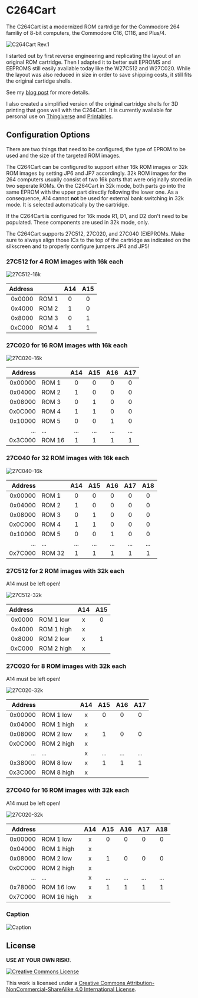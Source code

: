 # C264Cart

The C264Cart ist a modernized ROM cartrdige for the Commodore 264 familiy of 8-bit computers, the Commodore C16, C116, and Plus/4.

![C264Cart Rev.1](media/c264cart_rev1.jpg)

I started out by first reverse engineering and replicating the layout of an original ROM cartridge. Then I adapted it to better suit EPROMS and EEPROMS still easily available today like the W27C512 and W27C020. While the layout was also reduced in size in order to save shipping costs, it still fits the original cartidge shells.

See my [blog post](https://www.hackup.net/2023/12/making-cartridges-for-the-commodore-c16-c116-and-plus-4/) for more details.

I also created a simplified version of the original cartridge shells for 3D printing that goes well with the C264Cart. It is currently available for personal use on [Thingiverse](https://www.thingiverse.com/thing:6309306) and [Printables](https://www.printables.com/model/644139-commodore-264-cartridge-case-redux-for-c16-and-plu).


## Configuration Options

There are two things that need to be configured, the type of EPROM to be used and the size of the targeted ROM images. 

The C264Cart can be configured to support either 16k ROM images or 32k ROM images by setting JP6 and JP7 accordingly. 32k ROM images for the 264 computers usually consist of two 16k parts that were originally stored in two seperate ROMs. On the C264Cart in 32k mode, both parts go into the same EPROM with the upper part directly following the lower one. As a consequence, A14 cannot **not** be used for external bank switching in 32k mode. It is selected automatically by the cartridge.

If the C264Cart is configured for 16k mode R1, D1, and D2 don't need to be populated. These components are used in 32k mode, only.

The C264Cart supports 27C512, 27C020, and 27C040 (E)EPROMs. Make sure to always align those ICs to the top of the cartridge as indicated on the silkscreen and to properly configure jumpers JP4 and JP5!

### 27C512 for 4 ROM images with 16k each

![27C512-16k](media/c264-16-512.png)

| Address   |             | A14 | A15 |
|----------:|-------------|:---:|:---:|
| 0x0000    | ROM 1       |  0  |  0  |
| 0x4000    | ROM 2       |  1  |  0  |
| 0x8000    | ROM 3       |  0  |  1  |
| 0xC000    | ROM 4       |  1  |  1  |


### 27C020 for 16 ROM images with 16k each

![27C020-16k](media/c264-16-020.png)

| Address    |             | A14 | A15 | A16 | A17 |
|-----------:|-------------|:---:|:---:|:---:|:---:|
| 0x00000    | ROM 1       |  0  |  0  |  0  |  0  |
| 0x04000    | ROM 2       |  1  |  0  |  0  |  0  |
| 0x08000    | ROM 3       |  0  |  1  |  0  |  0  |
| 0x0C000    | ROM 4       |  1  |  1  |  0  |  0  |
| 0x10000    | ROM 5       |  0  |  0  |  1  |  0  |
| ...        | ...         | ... | ... | ... | ... |
| 0x3C000    | ROM 16      |  1  |  1  |  1  |  1  |


### 27C040 for 32 ROM images with 16k each

![27C040-16k](media/c264-16-040.png)

| Address    |             | A14 | A15 | A16 | A17 | A18 |
|-----------:|-------------|:---:|:---:|:---:|:---:|:---:|
| 0x00000    | ROM 1       |  0  |  0  |  0  |  0  |  0  |
| 0x04000    | ROM 2       |  1  |  0  |  0  |  0  |  0  |
| 0x08000    | ROM 3       |  0  |  1  |  0  |  0  |  0  |
| 0x0C000    | ROM 4       |  1  |  1  |  0  |  0  |  0  |
| 0x10000    | ROM 5       |  0  |  0  |  1  |  0  |  0  |
| ...        | ...         | ... | ... | ... | ... | ... |
| 0x7C000    | ROM 32      |  1  |  1  |  1  |  1  |  1  |


### 27C512 for 2 ROM images with 32k each
A14 must be left open!

![27C512-32k](media/c264-32-512.png)

| Address   |             | A14 | A15 |
|----------:|-------------|:---:|:---:|
| 0x0000    | ROM 1 low   |  x  |  0  |
| 0x4000    | ROM 1 high  |  x  |     |
| 0x8000    | ROM 2 low   |  x  |  1  |
| 0xC000    | ROM 2 high  |  x  |     |


### 27C020 for 8 ROM images with 32k each
A14 must be left open!

![27C020-32k](media/c264-32-020.png)

| Address    |             | A14 | A15 | A16 | A17 |
|-----------:|-------------|:---:|:---:|:---:|:---:|
| 0x00000    | ROM 1 low   |  x  |  0  |  0  |  0  |
| 0x04000    | ROM 1 high  |  x  |     |     |     |
| 0x08000    | ROM 2 low   |  x  |  1  |  0  |  0  |
| 0x0C000    | ROM 2 high  |  x  |     |     |     |
| ...        | ...         |  x  | ... | ... | ... |
| 0x38000    | ROM 8 low   |  x  |  1  |  1  |  1  |
| 0x3C000    | ROM 8 high  |  x  |     |     |     |


### 27C040 for 16 ROM images with 32k each
A14 must be left open!

![27C020-32k](media/c264-32-020.png)

| Address    |             | A14 | A15 | A16 | A17 | A18 |
|-----------:|-------------|:---:|:---:|:---:|:---:|:---:|
| 0x00000    | ROM 1 low   |  x  |  0  |  0  |  0  |  0  |
| 0x04000    | ROM 1 high  |  x  |     |     |     |     |
| 0x08000    | ROM 2 low   |  x  |  1  |  0  |  0  |  0  |
| 0x0C000    | ROM 2 high  |  x  |     |     |     |     |
| ...        | ...         |  x  | ... | ... | ... | ... |
| 0x78000    | ROM 16 low  |  x  |  1  |  1  |  1  |  1  |
| 0x7C000    | ROM 16 high |  x  |     |     |     |     |

### Caption

![Caption](media/caption.png)


## License

 **USE AT YOUR OWN RISK!**.

[![Creative Commons License](https://i.creativecommons.org/l/by-nc-sa/4.0/88x31.png)
](http://creativecommons.org/licenses/by-nc-sa/4.0/)

This work is licensed under a
[Creative Commons Attribution-NonCommercial-ShareAlike 4.0 International License](http://creativecommons.org/licenses/by-nc-sa/4.0/).
